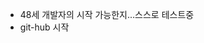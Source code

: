 - 48세 개발자의 시작 가능한지...스스로 테스트중
- git-hub 시작

<!---
jeonghoon74/jeonghoon74 is a ✨ special ✨ repository because its `README.md` (this file) appears on your GitHub profile.
You can click the Preview link to take a look at your changes.
--->

